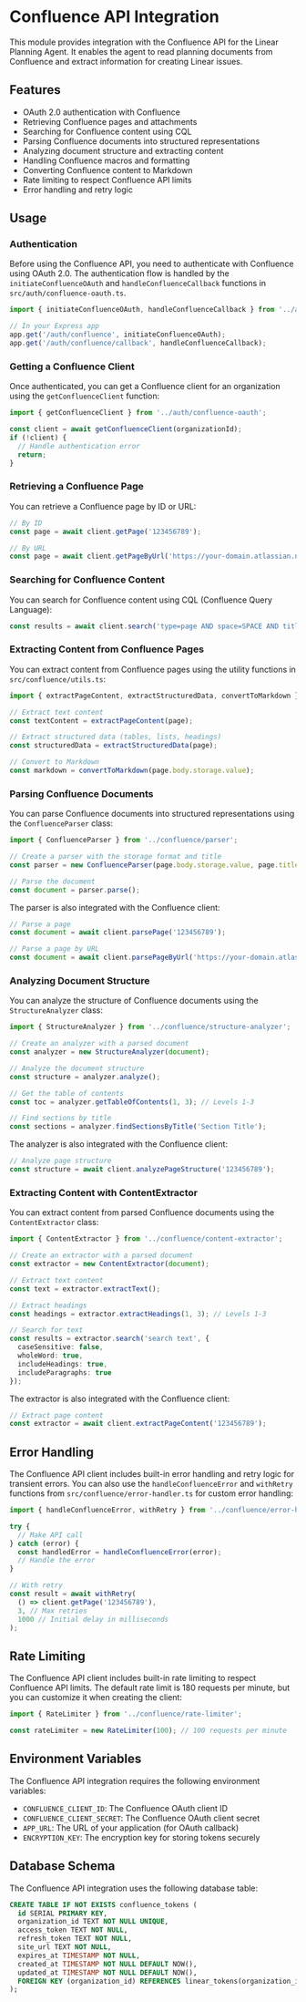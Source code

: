 # Confluence API Integration

This module provides integration with the Confluence API for the Linear Planning Agent. It enables the agent to read planning documents from Confluence and extract information for creating Linear issues.

## Features

- OAuth 2.0 authentication with Confluence
- Retrieving Confluence pages and attachments
- Searching for Confluence content using CQL
- Parsing Confluence documents into structured representations
- Analyzing document structure and extracting content
- Handling Confluence macros and formatting
- Converting Confluence content to Markdown
- Rate limiting to respect Confluence API limits
- Error handling and retry logic

## Usage

### Authentication

Before using the Confluence API, you need to authenticate with Confluence using OAuth 2.0. The authentication flow is handled by the `initiateConfluenceOAuth` and `handleConfluenceCallback` functions in `src/auth/confluence-oauth.ts`.

```typescript
import { initiateConfluenceOAuth, handleConfluenceCallback } from '../auth/confluence-oauth';

// In your Express app
app.get('/auth/confluence', initiateConfluenceOAuth);
app.get('/auth/confluence/callback', handleConfluenceCallback);
```

### Getting a Confluence Client

Once authenticated, you can get a Confluence client for an organization using the `getConfluenceClient` function:

```typescript
import { getConfluenceClient } from '../auth/confluence-oauth';

const client = await getConfluenceClient(organizationId);
if (!client) {
  // Handle authentication error
  return;
}
```

### Retrieving a Confluence Page

You can retrieve a Confluence page by ID or URL:

```typescript
// By ID
const page = await client.getPage('123456789');

// By URL
const page = await client.getPageByUrl('https://your-domain.atlassian.net/wiki/spaces/SPACE/pages/123456789');
```

### Searching for Confluence Content

You can search for Confluence content using CQL (Confluence Query Language):

```typescript
const results = await client.search('type=page AND space=SPACE AND title ~ "Planning"');
```

### Extracting Content from Confluence Pages

You can extract content from Confluence pages using the utility functions in `src/confluence/utils.ts`:

```typescript
import { extractPageContent, extractStructuredData, convertToMarkdown } from '../confluence/utils';

// Extract text content
const textContent = extractPageContent(page);

// Extract structured data (tables, lists, headings)
const structuredData = extractStructuredData(page);

// Convert to Markdown
const markdown = convertToMarkdown(page.body.storage.value);
```

### Parsing Confluence Documents

You can parse Confluence documents into structured representations using the `ConfluenceParser` class:

```typescript
import { ConfluenceParser } from '../confluence/parser';

// Create a parser with the storage format and title
const parser = new ConfluenceParser(page.body.storage.value, page.title);

// Parse the document
const document = parser.parse();
```

The parser is also integrated with the Confluence client:

```typescript
// Parse a page
const document = await client.parsePage('123456789');

// Parse a page by URL
const document = await client.parsePageByUrl('https://your-domain.atlassian.net/wiki/spaces/SPACE/pages/123456789');
```

### Analyzing Document Structure

You can analyze the structure of Confluence documents using the `StructureAnalyzer` class:

```typescript
import { StructureAnalyzer } from '../confluence/structure-analyzer';

// Create an analyzer with a parsed document
const analyzer = new StructureAnalyzer(document);

// Analyze the document structure
const structure = analyzer.analyze();

// Get the table of contents
const toc = analyzer.getTableOfContents(1, 3); // Levels 1-3

// Find sections by title
const sections = analyzer.findSectionsByTitle('Section Title');
```

The analyzer is also integrated with the Confluence client:

```typescript
// Analyze page structure
const structure = await client.analyzePageStructure('123456789');
```

### Extracting Content with ContentExtractor

You can extract content from parsed Confluence documents using the `ContentExtractor` class:

```typescript
import { ContentExtractor } from '../confluence/content-extractor';

// Create an extractor with a parsed document
const extractor = new ContentExtractor(document);

// Extract text content
const text = extractor.extractText();

// Extract headings
const headings = extractor.extractHeadings(1, 3); // Levels 1-3

// Search for text
const results = extractor.search('search text', {
  caseSensitive: false,
  wholeWord: true,
  includeHeadings: true,
  includeParagraphs: true
});
```

The extractor is also integrated with the Confluence client:

```typescript
// Extract page content
const extractor = await client.extractPageContent('123456789');
```

## Error Handling

The Confluence API client includes built-in error handling and retry logic for transient errors. You can also use the `handleConfluenceError` and `withRetry` functions from `src/confluence/error-handler.ts` for custom error handling:

```typescript
import { handleConfluenceError, withRetry } from '../confluence/error-handler';

try {
  // Make API call
} catch (error) {
  const handledError = handleConfluenceError(error);
  // Handle the error
}

// With retry
const result = await withRetry(
  () => client.getPage('123456789'),
  3, // Max retries
  1000 // Initial delay in milliseconds
);
```

## Rate Limiting

The Confluence API client includes built-in rate limiting to respect Confluence API limits. The default rate limit is 180 requests per minute, but you can customize it when creating the client:

```typescript
import { RateLimiter } from '../confluence/rate-limiter';

const rateLimiter = new RateLimiter(100); // 100 requests per minute
```

## Environment Variables

The Confluence API integration requires the following environment variables:

- `CONFLUENCE_CLIENT_ID`: The Confluence OAuth client ID
- `CONFLUENCE_CLIENT_SECRET`: The Confluence OAuth client secret
- `APP_URL`: The URL of your application (for OAuth callback)
- `ENCRYPTION_KEY`: The encryption key for storing tokens securely

## Database Schema

The Confluence API integration uses the following database table:

```sql
CREATE TABLE IF NOT EXISTS confluence_tokens (
  id SERIAL PRIMARY KEY,
  organization_id TEXT NOT NULL UNIQUE,
  access_token TEXT NOT NULL,
  refresh_token TEXT NOT NULL,
  site_url TEXT NOT NULL,
  expires_at TIMESTAMP NOT NULL,
  created_at TIMESTAMP NOT NULL DEFAULT NOW(),
  updated_at TIMESTAMP NOT NULL DEFAULT NOW(),
  FOREIGN KEY (organization_id) REFERENCES linear_tokens(organization_id)
);
```
